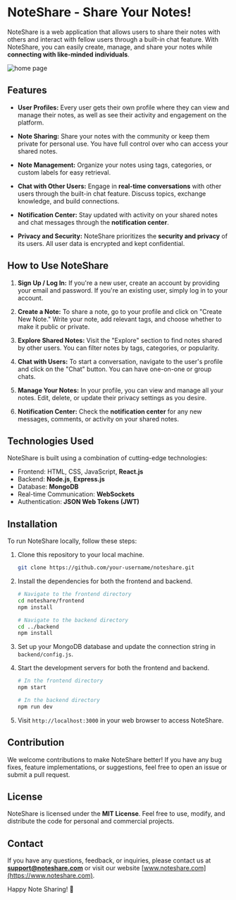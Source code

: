 
# NoteShare - Share Your Notes!

NoteShare is a web application that allows users to share their notes with others and interact with fellow users through a built-in chat feature. With NoteShare, you can easily create, manage, and share your notes while **connecting with like-minded individuals**.

![home page](https://github.com/ankitkr437/NoteSharing/blob/main/frontend/public/image/home.png)

## Features

- **User Profiles:** Every user gets their own profile where they can view and manage their notes, as well as see their activity and engagement on the platform.

- **Note Sharing:** Share your notes with the community or keep them private for personal use. You have full control over who can access your shared notes.

- **Note Management:** Organize your notes using tags, categories, or custom labels for easy retrieval.

- **Chat with Other Users:** Engage in **real-time conversations** with other users through the built-in chat feature. Discuss topics, exchange knowledge, and build connections.

- **Notification Center:** Stay updated with activity on your shared notes and chat messages through the **notification center**.

- **Privacy and Security:** NoteShare prioritizes the **security and privacy** of its users. All user data is encrypted and kept confidential.

## How to Use NoteShare

1. **Sign Up / Log In:** If you're a new user, create an account by providing your email and password. If you're an existing user, simply log in to your account.

2. **Create a Note:** To share a note, go to your profile and click on "Create New Note." Write your note, add relevant tags, and choose whether to make it public or private.

3. **Explore Shared Notes:** Visit the "Explore" section to find notes shared by other users. You can filter notes by tags, categories, or popularity.

4. **Chat with Users:** To start a conversation, navigate to the user's profile and click on the "Chat" button. You can have one-on-one or group chats.

5. **Manage Your Notes:** In your profile, you can view and manage all your notes. Edit, delete, or update their privacy settings as you desire.

6. **Notification Center:** Check the **notification center** for any new messages, comments, or activity on your shared notes.

## Technologies Used

NoteShare is built using a combination of cutting-edge technologies:

- Frontend: HTML, CSS, JavaScript, **React.js**
- Backend: **Node.js**, **Express.js**
- Database: **MongoDB**
- Real-time Communication: **WebSockets**
- Authentication: **JSON Web Tokens (JWT)**

## Installation

To run NoteShare locally, follow these steps:

1. Clone this repository to your local machine.
   ```bash
   git clone https://github.com/your-username/noteshare.git
   ```

2. Install the dependencies for both the frontend and backend.
   ```bash
   # Navigate to the frontend directory
   cd noteshare/frontend
   npm install

   # Navigate to the backend directory
   cd ../backend
   npm install
   ```

3. Set up your MongoDB database and update the connection string in `backend/config.js`.

4. Start the development servers for both the frontend and backend.
   ```bash
   # In the frontend directory
   npm start

   # In the backend directory
   npm run dev
   ```

5. Visit `http://localhost:3000` in your web browser to access NoteShare.

## Contribution

We welcome contributions to make NoteShare better! If you have any bug fixes, feature implementations, or suggestions, feel free to open an issue or submit a pull request.

## License

NoteShare is licensed under the **MIT License**. Feel free to use, modify, and distribute the code for personal and commercial projects.

## Contact

If you have any questions, feedback, or inquiries, please contact us at **support@noteshare.com** or visit our website [www.noteshare.com](https://www.noteshare.com).

Happy Note Sharing! 📝
